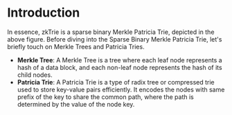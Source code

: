 # Introduction

In essence, zkTrie is a sparse binary Merkle Patricia Trie, depicted in the above figure.
Before diving into the Sparse Binary Merkle Patricia Trie, let's briefly touch on Merkle Trees and Patricia Tries.

- **Merkle Tree**: A Merkle Tree is a tree where each leaf node represents a hash of a data block, 
  and each non-leaf node represents the hash of its child nodes.
- **Patricia Trie**: A Patricia Trie is a type of radix tree or compressed trie used to 
  store key-value pairs efficiently. It encodes the nodes with same prefix of the key to share the common path, 
  where the path is determined by the value of the node key.
